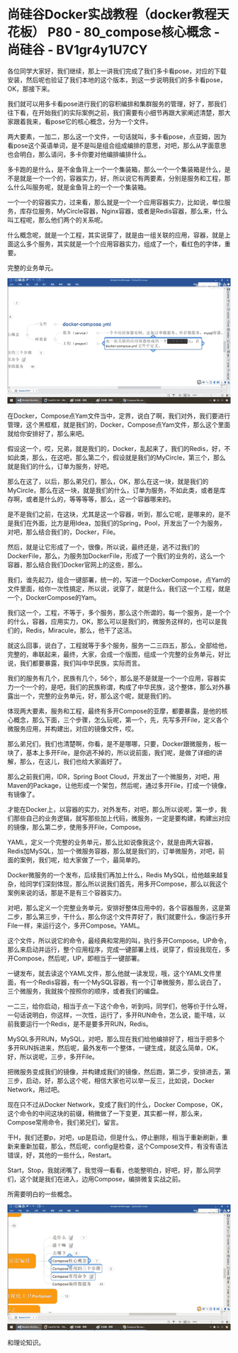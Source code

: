 # 尚硅谷Docker实战教程（docker教程天花板） P80 - 80_compose核心概念 - 尚硅谷 - BV1gr4y1U7CY

各位同学大家好，我们继续，那上一讲我们完成了我们多卡看pose，对应的下载安装，然后呢也验证了我们本地的这个版本，到这一步说明我们的多卡看pose，OK，那接下来。

我们就可以用多卡看pose进行我们的容积编排和集群服务的管理，好了，那我们往下看，在开始我们的实际案例之前，我们需要有小细节再跟大家阐述清楚，那大家跟着我来，看pose它的核心概念，分为一个文件。

两大要素，一加二，那么这一个文件，一句话就叫，多卡看pose，点亚姆，因为看pose这个英语单词，是不是叫是组合组成编排的意思，对吧，那么从字面意思也会明白，那么请问，多卡你要对他编排编排什么。

多卡跑的是什么，是不金鱼背上一个一个集装箱，那么一个一个集装箱是什么，是不是就是一个一个的，容器实力，好，所以说它有两要素，分别是服务和工程，那么什么叫服务呢，就是金鱼背上的一个一个集装箱。

一个一个的容器实力，过来看，那么就是一个一个应用容器实力，比如说，单位服务，库存位服务，MyCircle容器，Nginx容器，或者是Redis容器，那么来，什么叫工程呢，那么他们两个的关系呢。

什么概念呢，就是一个工程，其实说穿了，就是由一组关联的应用，容器，就是上面这么多个服务，其实就是一个个应用容器实力，组成了一个，看红色的字体，重要。

完整的业务单元。

![](img/760b67babcb132d4445ec2fa2812f761_1.png)

在Docker，Compose点Yam文件当中，定界，说白了啊，我们对外，我们要进行管理，这个黑框框，就是我们的，Docker，Compose点Yam文件，那么这个里面就给你安排好了，那么来吧。

假设这一个，哎，兄弟，就是我们的，Docker，乱起来了，我们的Redis，好，不如此类，那么，在这吧，那么第二个，假设就是我们的MyCircle，第三个，那么就是我们的什么，订单为服务，好吧。

那么在这了，以后，那么弟兄们，那么，OK，那么在这一块，就是我们的MyCircle，那么在这一块，就是我们的什么，订单为服务，不如此类，或者是库存啊，或者是什么的，等等等等，那么，这一个容器哪来的。

是不是我们之前，在这块，尤其是这一个容器，听到，那么它呢，是哪来的，是不是我们在外面，比方是用Idea，加我们的Spring，Pool，开发出了一个为服务，对吧，那么结合我们的，Docker，File。

然后，就是让它形成了一个，很像，所以说，最终还是，逃不过我们的DockerFile，那么，为服务加DockerFile，形成了一个我们的业务的，这么一个容器，那么结合我们Docker官网上的这些，那么。

我们，谁先起刀，组合一键部署，统一的，写进一个DockerCompose，点Yam的文件里面，给你一次性搞定，所以说，说穿了，就是什么，我们这一个工程，就是一个，DockerCompose的Yam。

我们这一个，工程，不等于，多个服务，那么这个所谓的，每一个服务，是一个个的什么，容器，应用实力，OK，那么可以是我们的，微服务这样的，也可以是我们的，Redis，Miracule，那么，他干了这活。

就这么回事，说白了，工程就等于多个服务，服务一二三四五，那么，全部给他，完整的，串联起来，最终，大家，会成一个版图，组成一个完整的业务单元，好比说，我们都要暴露，我们叫中华民族，实际而言。

我们的服务有几个，民族有几个，56个，那么是不是就是一个一个应用，容器实力一个一个的，是吧，我们的民族称谓，构成了中华民族，这个整体，那么对外暴露出一个，完整的业务单元，好，那么这个呢，就是我们的。

体现两大要素，服务和工程，最终有多开Compose的亚摩，都要暴露，是他的核心概念，那么下面，三个步骤，怎么玩呢，第一个，先，先写多开File，定义各个微服务应用，并构建出，对应的镜像文件，哎。

那么弟兄们，我们也清楚啊，你看，是不是哪哪，只要，Docker跟微服务，板一块了，基本上多开File，是你逃不掉的，所以说前面，我们呢，是做了详细的讲解，那么，在这儿，我们也给大家画好了。

那么之前我们用，IDR，Spring Boot Cloud，开发出了一个微服务，对吧，用Maven的Package，让他形成一个架包，然后呢，通过多开File，打成一个镜像，有镜像了。

才能在Docker上，以容器的实力，对外发布，对吧，那么所以说呢，第一步，我们那些自己的业务逻辑，就写那些加上代码，微服务，一定是要构建，构建出对应的镜像，那么第二步，使用多开File，Compose。

YAML，定义一个完整的业务单元，那么比如说像我这个，就是由两大容器，Redis加MySQL，加一个微服务容器，那么就是我们的，订单微服务，对吧，前面的案例，我们呢，给大家做了一个，最简单的。

Docker微服务的一个发布，后续我们再加上什么，Redis MySQL，给他越来越复杂，给同学们深刻体现，那么所以说我们首先，用多开Compose，那么以我这个案例来说的话，那是不是有三个容器实力。

对吧，那么定义一个完整业务单元，安排好整体应用中的，各个容器服务，这是第二步，那么第三步，干什么，那么你这个文件弄好了，我们就要什么，像运行多开File一样，来运行这个，多开Compose。YAML。

这个文件，所以说它的命令，最经典和常用的叫，执行多开Compose。UP命令，那么来启动并运行，整个应用程序，完成一键部署上线，说穿了，假设我现在，多开Compose，然后呢，UP，即相当于一键部署。

一键发布，就去读这个YAML文件，那么他就一读发现，哦，这个YAML文件里面，有一个Redis容器，有一个MySQL容器，有一个订单微服务，那么说白了，三个微服务，我就挨个按照你的顺序，或者我们的编盘。

一二三，给你启动，相当于点一下这个命令，听到吗，同学们，他等价于什么呀，一句话说明白，你这样，一次性，运行了，多开RUN命令，怎么说，能干啥，以前我要运行一个Redis，是不是要多开RUN，Redis。

MySQL多开RUN，MySQL，对吧，那么现在我们给他编排好了，相当于把多个多开RUN拆进来，然后呢，最外发布一个整体，一键生成，就这么简单，OK，好，所以说呢，三步，多开File。

把微服务变成我们的镜像，并构建成我们的镜像，然后跑，第二步，安排进去，第三步，启动，好，那么这个呢，相信大家也可以举一反三，比如说，Docker Network，用过吧。

现在只不过从Docker Network，变成了我们的什么，Docker Compose，OK，这个命令的中间这块的前缀，稍微做了一下变更，其实都一样，那么来，Compose常用命令，我们弟兄们，留言。

干H，我们还要p，对吧，up是启动，但是什么，停止删除，相当于重新刷新，重新来重新加载，那么，然后呢，config是检查，这个Compose文件，有没有语法错误，好，其他的一些什么，Restart。

Start，Stop，我就闭嘴了，我觉得一看看，也能整明白，好吧，好，那么同学们，这个就是我们在进入，边用Compose，编排微复实战之前。

所需要明白的一些概念。

![](img/760b67babcb132d4445ec2fa2812f761_3.png)

和理论知识。